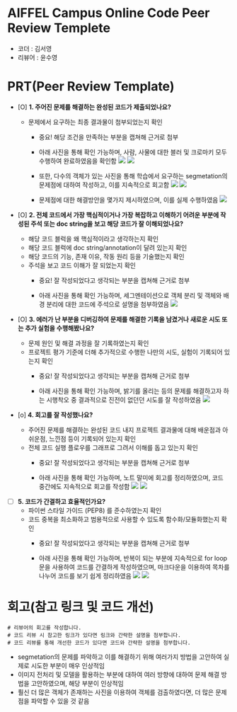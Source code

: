 # AIFFEL Campus Online Code Peer Review Templete
- 코더 : 김서영
- 리뷰어 : 윤수영


# PRT(Peer Review Template)
- [O]  **1. 주어진 문제를 해결하는 완성된 코드가 제출되었나요?**
    - 문제에서 요구하는 최종 결과물이 첨부되었는지 확인
        - 중요! 해당 조건을 만족하는 부분을 캡쳐해 근거로 첨부
          
        - 아래 사진을 통해 확인 가능하며, 사람, 사물에 대한 블러 및 크로마키 모두 수행하여 완료하였음을 확인함
          <img src="image/p1.png"/>
          <img src="image/p2.png"/>

        - 또한, 다수의 객체가 있는 사진을 통해 학습에서 요구하는 segmetation의 문제점에 대하여 작성하고, 이를 지속적으로 회고함
          <img src="image/p9.png"/>
          <img src="image/p10.png"/>

        - 문제점에 대한 해결방안을 몇가지 제시하였으며, 이를 실제 수행하였음
          <img src="image/p11.png"/>

- [O]  **2. 전체 코드에서 가장 핵심적이거나 가장 복잡하고 이해하기 어려운 부분에 작성된 
주석 또는 doc string을 보고 해당 코드가 잘 이해되었나요?**
    - 해당 코드 블럭을 왜 핵심적이라고 생각하는지 확인
    - 해당 코드 블럭에 doc string/annotation이 달려 있는지 확인
    - 해당 코드의 기능, 존재 이유, 작동 원리 등을 기술했는지 확인
    - 주석을 보고 코드 이해가 잘 되었는지 확인
        - 중요! 잘 작성되었다고 생각되는 부분을 캡쳐해 근거로 첨부

        - 아래 사진을 통해 확인 가능하며, 세그멘테이션으로 객체 분리 및 객체와 배경 분리에 대한 코드에 주석으로 설명을 첨부하였음
          <img src="image/p3.png"/>
        
- [O]  **3. 에러가 난 부분을 디버깅하여 문제를 해결한 기록을 남겼거나
새로운 시도 또는 추가 실험을 수행해봤나요?**
    - 문제 원인 및 해결 과정을 잘 기록하였는지 확인
    - 프로젝트 평가 기준에 더해 추가적으로 수행한 나만의 시도, 
    실험이 기록되어 있는지 확인
        - 중요! 잘 작성되었다고 생각되는 부분을 캡쳐해 근거로 첨부

        - 아래 사진을 통해 확인 가능하며, 밝기를 올리는 등의 문제를 해결하고자 하는 시행착오 중 결과적으로 진전이 없던던 시도를 잘 작성하였음
          <img src="image/p6.png"/>
        
- [o]  **4. 회고를 잘 작성했나요?**
    - 주어진 문제를 해결하는 완성된 코드 내지 프로젝트 결과물에 대해
    배운점과 아쉬운점, 느낀점 등이 기록되어 있는지 확인
    - 전체 코드 실행 플로우를 그래프로 그려서 이해를 돕고 있는지 확인
        - 중요! 잘 작성되었다고 생각되는 부분을 캡쳐해 근거로 첨부

        - 아래 사진을 통해 확인 가능하며, 노트 말미에 회고를 정리하였으며, 코드 중간에도 지속적으로 회고를 작성함
          <img src="image/p4.png"/>
          <img src="image/p5.png"/>
          
        
- [ ]  **5. 코드가 간결하고 효율적인가요?**
    - 파이썬 스타일 가이드 (PEP8) 를 준수하였는지 확인
    - 코드 중복을 최소화하고 범용적으로 사용할 수 있도록 함수화/모듈화했는지 확인
        - 중요! 잘 작성되었다고 생각되는 부분을 캡쳐해 근거로 첨부

        - 아래 사진을 통해 확인 가능하며, 반복이 되는 부분에 지속적으로 for loop문을 사용하여 코드를 간결하게 작성하였으며, 마크다운을 이용하여 목차를 나누어 코드를 보기 쉽게 정리하였음
          <img src="image/p7.png"/>
          <img src="image/p8.png"/>

# 회고(참고 링크 및 코드 개선)
```
# 리뷰어의 회고를 작성합니다.
# 코드 리뷰 시 참고한 링크가 있다면 링크와 간략한 설명을 첨부합니다.
# 코드 리뷰를 통해 개선한 코드가 있다면 코드와 간략한 설명을 첨부합니다.
```
- segmetation의 문제를 파악하고 이를 해결하기 위해 여러가지 방법을 고안하여 실제로 시도한 부분이 매우 인상적임
- 이미지 전처리 및 모델을 활용하는 부분에 대하여 여러 방향에 대하여 문제 해결 방법을 고안하였으며, 해당 부분이 인상적임
- 훨신 더 많은 객체가 존재하는 사진을 이용하여 객체를 검출하였다면, 더 많은 문제점을 파악할 수 있을 것 같음
